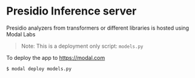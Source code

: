# Presidio Inference server

Presidio analyzers from transformers or different libraries is hosted using Modal Labs

> Note: This is a deployment only script: `models.py`

To deploy the app to https://modal.com
```bash
$ modal deploy models.py
```
